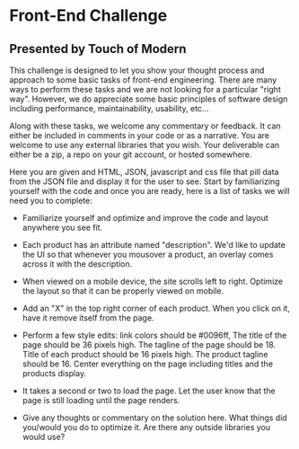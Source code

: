 Front-End Challenge
====================

Presented by Touch of Modern
---------------------


This challenge is designed to let you show your thought process and approach to some basic tasks of front-end engineering. There are many ways to perform these tasks and we are not looking for a particular "right way". However, we do appreciate some basic principles of software design including performance, maintainability, usability, etc... 

Along with these tasks, we welcome any commentary or feedback. It can either be included in comments in your code or as a narrative. You are welcome to use any external libraries that you wish. Your deliverable can either be a zip, a repo on your git account, or hosted somewhere. 

Here you are given and HTML, JSON, javascript and css file that pill data from the JSON file and display it for the user to see. Start by familiarizing yourself with the code and once you are ready, here is a list of tasks we will need you to complete:


* Familiarize yourself and optimize and improve the code and layout anywhere you see fit. 

* Each product has an attribute named "description". We'd like to update the UI so that whenever you mousover a product, an overlay comes across it with the description. 

* When viewed on a mobile device, the site scrolls left to right. Optimize the layout so that it can be properly viewed on mobile. 

* Add an "X" in the top right corner of each product. When you click on it, have it remove itself from the page. 

* Perform a few style edits: link colors should be #0096ff, The title of the page should be 36 pixels high. The tagline of the page should be 18. Title of each product should be 16 pixels high. The product tagline should be 16. Center everything on the page including titles and the products display. 

* It takes a second or two to load the page. Let the user know that the page is still loading until the page renders.

* Give any thoughts or commentary on the solution here. What things did you/would you do to optimize it. Are there any outside libraries you would use? 
